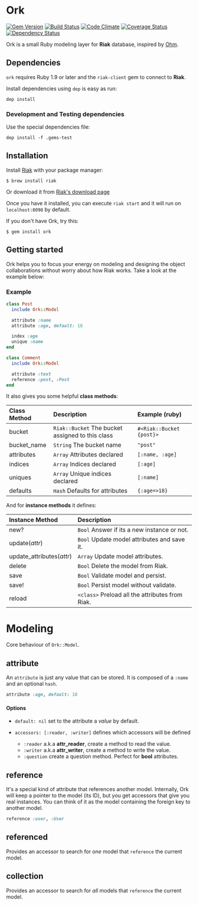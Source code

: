 # Ork
[![Gem Version](https://badge.fury.io/rb/ork.png)](http://badge.fury.io/rb/ork)
[![Build Status](https://secure.travis-ci.org/emancu/ork.png)](http://travis-ci.org/emancu/ork)
[![Code Climate](https://codeclimate.com/github/emancu/ork.png)](https://codeclimate.com/github/emancu/ork)
[![Coverage Status](https://coveralls.io/repos/emancu/ork/badge.png)](https://coveralls.io/r/emancu/ork)
[![Dependency Status](https://gemnasium.com/emancu/ork.png)](https://gemnasium.com/emancu/ork)

Ork is a small Ruby modeling layer for **Riak** database, inspired by [Ohm](http://ohm.keyvalue.org).

## Dependencies

`ork` requires Ruby 1.9 or later and the `riak-client` gem to connect to **Riak**.

Install dependencies using `dep` is easy as run:

    dep install

### Development and Testing dependencies

Use the special dependencies file:

    dep install -f .gems-test

## Installation

Install [Riak](http://basho.com/riak/) with your package manager:

    $ brew install riak

Or download it from [Riak's download page](http://docs.basho.com/riak/latest/downloads/)

Once you have it installed, you can execute `riak start` and it will run on `localhost:8098` by default. 

If you don't have Ork, try this:

    $ gem install ork

## Getting started

Ork helps you to focus your energy on modeling and designing the object collaborations without worry about how Riak works.
Take a look at the example below:

### Example

```ruby
class Post
  include Ork::Model

  attribute :name
  attribute :age, default: 18

  index :age
  unique :name
end

class Comment
  include Ork::Model

  attribute :text
  reference :post, :Post
end
```

It also gives you some helpful **class methods**:


| Class Method | Description                                      | Example (ruby)           |
|:-------------|:-------------------------------------------------|:-------------------------|
| bucket       | `Riak::Bucket` The bucket assigned to this class | `#<Riak::Bucket {post}>` |
| bucket_name  | `String` The bucket name                         | `"post"`                 |
| attributes   | `Array` Attributes declared                      | `[:name, :age]`          |
| indices      | `Array` Indices declared                         | `[:age]`                 |
| uniques      | `Array` Unique indices declared                  | `[:name]`                |
| defaults     | `Hash` Defaults for attributes                   | `{:age=>18}`             |


And for **instance methods** it defines:

| Instance Method           | Description                                     |
|:--------------------------|:------------------------------------------------|
| new?                      | `Bool` Answer if its a new instance or not.     |
| update(_attr_)            | `Bool` Update model attributes and save it.     |
| update_attributes(_attr_) | `Array` Update model attributes.                |
| delete                    | `Bool` Delete the model from Riak.              |
| save                      | `Bool` Validate model and persist.              |
| save!                     | `Bool` Persist model without validate.          |
| reload                    | `<class>` Preload all the attributes from Riak. |



# Modeling

Core behaviour of `Ork::Model`.

## attribute

An `attribute` is just any value that can be stored. It is composed of a `:name` and an optional `hash`.

```ruby
attribute :age, default: 18
```

#### Options

- `default: nil` set to the attribute a _value_ by default.

- `accessors: [:reader, :writer]` defines which accessors will be defined
  * `:reader` a.k.a **attr_reader**, create a method to read the value.
  * `:writer` a.k.a **attr_writer**, create a method to write the value.
  * `:question` create a question method. Perfect for **bool** attributes.


## reference

It's a special kind of attribute that references another model.
Internally, Ork will keep a pointer to the model (its ID), but you get
accessors that give you real instances. You can think of it as the model
containing the foreign key to another model.

```ruby
reference :user, :User
```

## referenced

Provides an accessor to search for _one_ model that `reference` the current model.


## collection

Provides an accessor to search for _all_ models that `reference` the current model.
